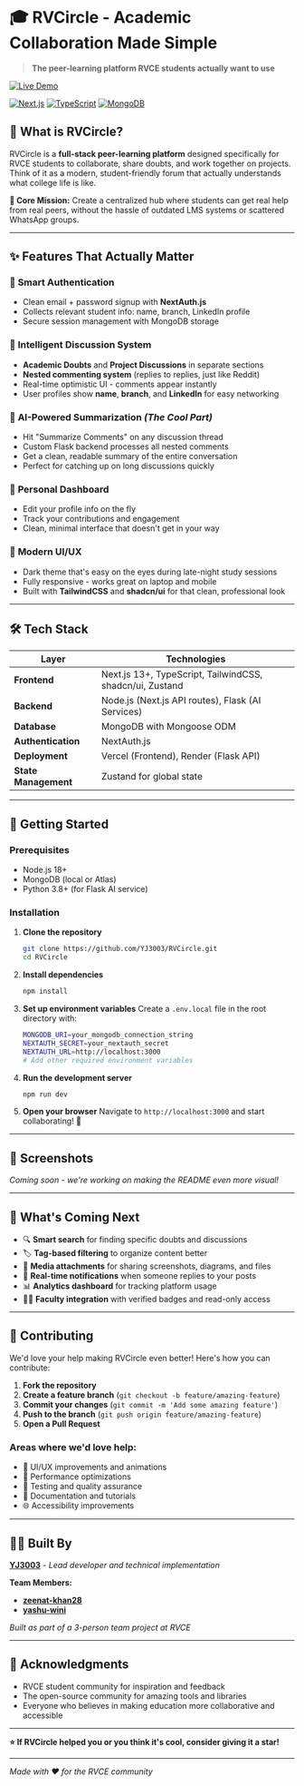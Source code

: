 # 🎓 RVCircle - Academic Collaboration Made Simple

> **The peer-learning platform RVCE students actually want to use**

[![Live Demo](https://img.shields.io/badge/Live%20Demo-rv--circle.vercel.app-blue?style=for-the-badge)](https://rv-circle.vercel.app)

[![Next.js](https://img.shields.io/badge/Next.js-13+-black?style=for-the-badge&logo=next.js)](https://nextjs.org/)
[![TypeScript](https://img.shields.io/badge/TypeScript-007ACC?style=for-the-badge&logo=typescript&logoColor=white)](https://www.typescriptlang.org/)
[![MongoDB](https://img.shields.io/badge/MongoDB-4EA94B?style=for-the-badge&logo=mongodb&logoColor=white)](https://www.mongodb.com/)

## 🚀 What is RVCircle?

RVCircle is a **full-stack peer-learning platform** designed specifically for RVCE students to collaborate, share doubts, and work together on projects. Think of it as a modern, student-friendly forum that actually understands what college life is like.

**🎯 Core Mission:** Create a centralized hub where students can get real help from real peers, without the hassle of outdated LMS systems or scattered WhatsApp groups.

---

## ✨ Features That Actually Matter

### 🔐 **Smart Authentication**
- Clean email + password signup with **NextAuth.js**
- Collects relevant student info: name, branch, LinkedIn profile
- Secure session management with MongoDB storage

### 💬 **Intelligent Discussion System**
- **Academic Doubts** and **Project Discussions** in separate sections
- **Nested commenting system** (replies to replies, just like Reddit)
- Real-time optimistic UI - comments appear instantly
- User profiles show **name**, **branch**, and **LinkedIn** for easy networking

### 🧠 **AI-Powered Summarization** *(The Cool Part)*
- Hit "Summarize Comments" on any discussion thread
- Custom Flask backend processes all nested comments
- Get a clean, readable summary of the entire conversation
- Perfect for catching up on long discussions quickly

### 👤 **Personal Dashboard**
- Edit your profile info on the fly
- Track your contributions and engagement
- Clean, minimal interface that doesn't get in your way

### 🎨 **Modern UI/UX**
- Dark theme that's easy on the eyes during late-night study sessions
- Fully responsive - works great on laptop and mobile
- Built with **TailwindCSS** and **shadcn/ui** for that clean, professional look

---

## 🛠️ Tech Stack

| Layer | Technologies |
|-------|-------------|
| **Frontend** | Next.js 13+, TypeScript, TailwindCSS, shadcn/ui, Zustand |
| **Backend** | Node.js (Next.js API routes), Flask (AI Services) |
| **Database** | MongoDB with Mongoose ODM |
| **Authentication** | NextAuth.js |
| **Deployment** | Vercel (Frontend), Render (Flask API) |
| **State Management** | Zustand for global state |

---

## 🚦 Getting Started

### Prerequisites
- Node.js 18+ 
- MongoDB (local or Atlas)
- Python 3.8+ (for Flask AI service)

### Installation

1. **Clone the repository**
   ```bash
   git clone https://github.com/YJ3003/RVCircle.git
   cd RVCircle
   ```

2. **Install dependencies**
   ```bash
   npm install
   ```

3. **Set up environment variables**
   Create a `.env.local` file in the root directory with:
   ```bash
   MONGODB_URI=your_mongodb_connection_string
   NEXTAUTH_SECRET=your_nextauth_secret
   NEXTAUTH_URL=http://localhost:3000
   # Add other required environment variables
   ```

4. **Run the development server**
   ```bash
   npm run dev
   ```

5. **Open your browser**
   Navigate to `http://localhost:3000` and start collaborating! 🎉

---

## 📱 Screenshots

*Coming soon - we're working on making the README even more visual!*

---

## 🔮 What's Coming Next

- 🔍 **Smart search** for finding specific doubts and discussions
- 🏷️ **Tag-based filtering** to organize content better
- 📎 **Media attachments** for sharing screenshots, diagrams, and files
- 🔔 **Real-time notifications** when someone replies to your posts
- 📊 **Analytics dashboard** for tracking platform usage
- 🧑‍🏫 **Faculty integration** with verified badges and read-only access

---

## 🤝 Contributing

We'd love your help making RVCircle even better! Here's how you can contribute:

1. **Fork the repository**
2. **Create a feature branch** (`git checkout -b feature/amazing-feature`)
3. **Commit your changes** (`git commit -m 'Add some amazing feature'`)
4. **Push to the branch** (`git push origin feature/amazing-feature`)
5. **Open a Pull Request**

### Areas where we'd love help:
- 🎨 UI/UX improvements and animations
- 🔧 Performance optimizations
- 🧪 Testing and quality assurance
- 📝 Documentation and tutorials
- 🌐 Accessibility improvements

---

## 👨‍💻 Built By

**[YJ3003](https://github.com/YJ3003)** - *Lead developer and technical implementation*

**Team Members:**
- **[zeenat-khan28](https://github.com/zeenat-khan28)**
- **[yashu-wini](https://github.com/yashu-wini)**

*Built as part of a 3-person team project at RVCE*

---

## 🙏 Acknowledgments

- RVCE student community for inspiration and feedback
- The open-source community for amazing tools and libraries
- Everyone who believes in making education more collaborative and accessible

---

**⭐ If RVCircle helped you or you think it's cool, consider giving it a star!**

---

*Made with ❤️ for the RVCE community*
